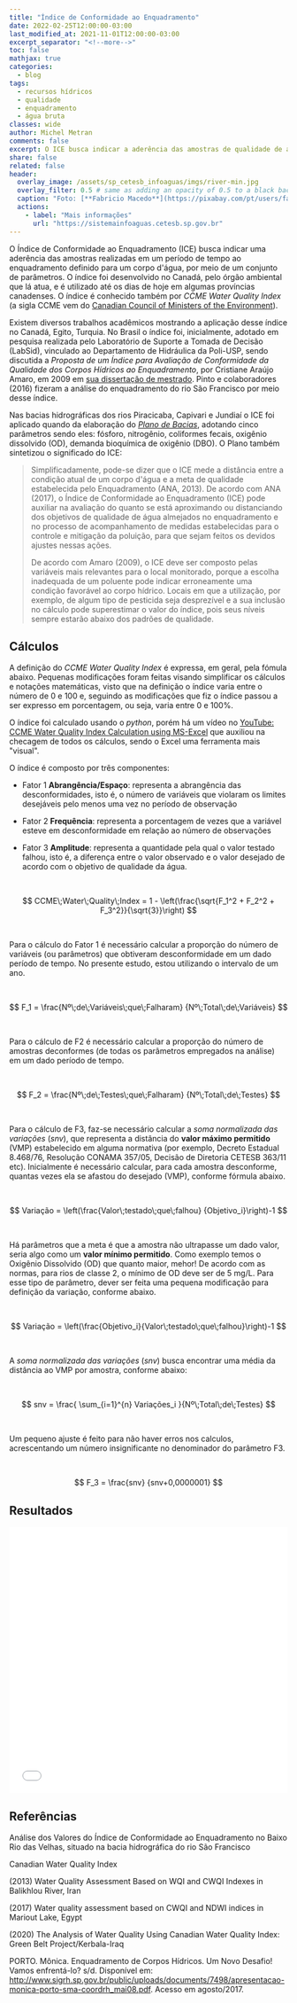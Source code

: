 ```yaml
---
title: "Índice de Conformidade ao Enquadramento"
date: 2022-02-25T12:00:00-03:00
last_modified_at: 2021-11-01T12:00:00-03:00
excerpt_separator: "<!--more-->"
toc: false
mathjax: true
categories:
  - blog
tags:
  - recursos hídricos
  - qualidade
  - enquadramento
  - água bruta
classes: wide
author: Michel Metran
comments: false
excerpt: O ICE busca indicar a aderência das amostras de qualidade de água realizadas em um período de tempo ao enquadramento definido para um corpo d'água, por meio de um conjunto de parâmetros.
share: false
related: false
header:
  overlay_image: /assets/sp_cetesb_infoaguas/imgs/river-min.jpg
  overlay_filter: 0.5 # same as adding an opacity of 0.5 to a black background
  caption: "Foto: [**Fabricio Macedo**](https://pixabay.com/pt/users/fabriciomacedophotos-328534/?utm_source=link-attribution&amp;utm_medium=referral&amp;utm_campaign=image&amp;utm_content=1729544)"
  actions:
    - label: "Mais informações"
      url: "https://sistemainfoaguas.cetesb.sp.gov.br"
---
```


O Índice de Conformidade ao Enquadramento (ICE) busca indicar uma aderência das amostras realizadas em um período de tempo ao enquadramento definido para um corpo d'água, por meio de um conjunto de parâmetros. O índice foi desenvolvido no Canadá, pelo órgão ambiental que lá atua, e é utilizado até os dias de hoje em algumas províncias canadenses. O índice é conhecido também por *CCME Water Quality Index* (a sigla CCME vem do [Canadian Council of Ministers of the Environment](https://www.ccme.ca/)).

Existem diversos trabalhos acadêmicos mostrando a aplicação desse índice no Canadá, Egito, Turquia. No Brasil o índice foi, inicialmente, adotado em pesquisa realizada pelo Laboratório de Suporte a Tomada de Decisão (LabSid), vinculado ao Departamento de Hidráulica da Poli-USP, sendo discutida a *Proposta de um Índice para Avaliação de Conformidade da Qualidade dos Corpos Hídricos ao Enquadramento*, por Cristiane Araújo Amaro, em 2009 em [sua dissertação de mestrado](https://teses.usp.br/teses/disponiveis/3/3147/tde-11082009-121147/pt-br.php). Pinto e colaboradores (2016) fizeram a análise do enquadramento do rio São Francisco por meio desse índice.

Nas bacias hidrográficas dos rios Piracicaba, Capivari e Jundiaí o ICE foi aplicado quando da elaboração do [*Plano de Bacias*](https://plano.agencia.baciaspcj.org.br/o-plano/documentos), adotando cinco parâmetros sendo eles: fósforo, nitrogênio, coliformes fecais, oxigênio dissolvido (OD), demanda bioquímica de oxigênio (DBO). O Plano também sintetizou o significado do ICE:

> Simplificadamente, pode-se dizer que o ICE mede a distância entre a condição atual de um corpo d'água e a meta de qualidade estabelecida pelo Enquadramento (ANA, 2013). De acordo com ANA (2017), o Índice de Conformidade ao Enquadramento (ICE) pode auxiliar na avaliação do quanto se está aproximando ou distanciando dos objetivos de qualidade de água almejados no enquadramento e no processo de acompanhamento de medidas estabelecidas para o controle e mitigação da poluição, para que sejam feitos os devidos ajustes nessas ações.
>
>  De acordo com Amaro (2009), o ICE deve ser composto pelas variáveis mais relevantes para o local monitorado, porque a escolha inadequada de um poluente pode indicar erroneamente uma condição favorável ao corpo hídrico. Locais em que a utilização, por exemplo, de algum tipo de pesticida seja desprezível e a sua inclusão no cálculo pode superestimar o valor do índice, pois seus níveis sempre estarão abaixo dos padrões de qualidade.



## Cálculos

A definição do *CCME Water Quality Index* é expressa, em geral, pela fómula abaixo. Pequenas modificações foram feitas visando simplificar os cálculos e notações matemáticas, visto que na definição o índice varia entre o número de 0 e 100 e, seguindo as modificações que fiz o índice passou a ser expresso em porcentagem, ou seja, varia entre 0 e 100%.

O índice foi calculado usando o *python*, porém há um vídeo no [YouTube: CCME Water Quality Index Calculation using MS-Excel](https://www.youtube.com/watch?v=0zENI39T2HQ) que auxiliou na checagem de todos os cálculos, sendo o Excel uma ferramenta mais "visual".

O índice é composto por três componentes:

- Fator 1 **Abrangência/Espaço**: representa a abrangência das desconformidades, isto é, o número de variáveis que violaram os limites desejáveis pelo menos uma vez no período de observação

- Fator 2 **Frequência**: representa a porcentagem de vezes que a variável esteve em desconformidade em relação ao número de observações

- Fator 3 **Amplitude**: representa a quantidade pela qual o valor testado falhou, isto é, a diferença entre o valor observado e o valor desejado de acordo com o objetivo de qualidade da água.

<br>

$$
CCME\;Water\;Quality\;Index = 1 - \left(\frac{\sqrt{F_1^2 + F_2^2 + F_3^2}}{\sqrt{3}}\right)
$$

<br>

Para o cálculo do Fator 1 é necessário calcular a proporção do número de variáveis (ou parâmetros) que obtiveram desconformidade em um dado período de tempo. No presente estudo, estou utilizando o intervalo de um ano.

<br>

$$
F_1 = \frac{Nº\;de\;Variáveis\;que\;Falharam} {Nº\;Total\;de\;Variáveis}
$$

<br>

Para o cálculo de F2 é necessário calcular a proporção do número de amostras deconformes (de todas os parâmetros empregados na análise) em um dado período de tempo.<br>

<br>

$$
F_2 = \frac{Nº\;de\;Testes\;que\;Falharam} {Nº\;Total\;de\;Testes}
$$

<br>

Para o cálculo de F3, faz-se necessário calcular a *soma normalizada das variações* (*snv*), que representa a distância do **valor máximo permitido** (VMP) estabelecido em alguma normativa (por exemplo, Decreto Estadual 8.468/76, Resolução CONAMA 357/05, Decisão de Diretoria CETESB 363/11 etc). Inicialmente é necessário calcular, para cada amostra desconforme, quantas vezes ela se afastou do desejado (VMP), conforme fórmula abaixo.

<br>

$$
Variação = \left(\frac{Valor\;testado\;que\;falhou} {Objetivo_i}\right)-1
$$

<br>

Há parâmetros que a meta é que a amostra não ultrapasse um dado valor, seria algo como um **valor mínimo permitido**. Como exemplo temos o Oxigênio Dissolvido (OD) que quanto maior, mehor! De acordo com as normas, para rios de classe 2, o mínimo de OD deve ser de 5 mg/L. Para esse tipo de parâmetro, dever ser feita uma pequena modificação para definição da variação, conforme abaixo.

<br>

$$
Variação = \left(\frac{Objetivo_i}{Valor\;testado\;que\;falhou}\right)-1
$$

<br>

A *soma normalizada das variações* (*snv*) busca encontrar uma média da distância ao VMP por amostra, conforme abaixo:

<br>

$$
snv = \frac{ \sum_{i=1}^{n}  Variações_i }{Nº\;Total\;de\;Testes}
$$

<br>

Um pequeno ajuste é feito para não haver erros nos calculos, acrescentando um número insignificante no denominador do parâmetro F3.

<br>

$$
F_3 = \frac{snv} {snv+0,0000001}
$$


## Resultados



<iframe src="/assets/sp_cetesb_infoaguas/graphs/PCAB02100 - ICE.html" width="100%" height="480"  frameborder="0" allowfullscreen webkitallowfullscreen mozallowfullscreen oallowfullscreen msallowfullscreen></iframe>



## Referências

Análise dos Valores do Índice de Conformidade ao Enquadramento no Baixo Rio das Velhas, situado na bacia hidrográfica do rio São Francisco

Canadian Water Quality Index

 (2013) Water Quality Assessment Based on WQI and CWQI Indexes in Balikhlou River, Iran

(2017) Water quality assessment based on CWQI and NDWI indices in Mariout Lake, Egypt

 (2020) The Analysis of Water Quality Using Canadian Water Quality Index: Green Belt Project/Kerbala-Iraq

 PORTO. Mônica. Enquadramento de Corpos Hídricos. Um Novo Desafio! Vamos enfrentá-lo? s/d. Disponível em: http://www.sigrh.sp.gov.br/public/uploads/documents/7498/apresentacao-monica-porto-sma-coordrh_mai08.pdf. Acesso em agosto/2017.
